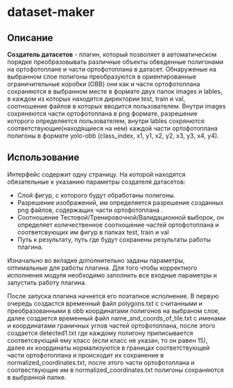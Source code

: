 # dataset-maker

## Описание

**Создатель датасетов** - плагин, который позволяет в автоматическом порядке преобразовывать различные объекты обведенные 
полигонами на ортофотоплане и части ортофотоплана в датасет. Обнаруженые на выбранном слое полигоны преобразуются в 
ориентированные ограничительные коробки (OBB) они как и части ортофотоплана сохраняются в выбранном месте в формате двух папок images
и lables, в каждом из которых находятся директории test, train и val, соотношение файлов в которых вводится пользователем. 
Внутри images сохряняются части ортофотоплана в png формате, разрешение которого определяется пользователем, внутри lables
сохрянются соответствующие(находящиеся на нем) каждой части ортофотоплана полигоны в формате yolo-obb (class_index, x1, y1, x2, y2, x3, y3, x4, y4).

## Использование

Интерфейс содержит одну страницу. На которой находятся обязательные к указанию параметры
создателя датасетов:

* Слой фигур, с которого будут обработаны полигоны.
* Разрешение изображений, им определяется разрешение созданных png файлов, содержащих части ортофотоплана .
* Соотношение Тестовой/Тренировочной/Валидационной выборок, он определяет количественное соотношение частей ортофотоплана и соответсвующих им фигур 
в папках test, train и val
* Путь к результату, путь где будут сохранены результаты работы плагина.


Изначально во вкладке дополнительно заданы параметры, оптимальные для работы плагина. Для того чтобы корректного исполнения модуля
необходимо заполнить все входные параметры  и запустить работу плагина.

После запуска плагина начнется его поэтапное исполнение. В первую очередь создастся временный файл polygons.txt с считанными и преобразованными в obb координатами полигонов на выбраном слое, далее создается временный файл name_and_coords_of_tile.txt с именами и координатами граничных углов частей ортофотоплана, после этого создается 
detected1.txt где каждому полигону приписывается соответсвующий ему класс (если класс не указан, то он равен 15), далее их координаты нормализуются в границах соответствующей части ортофотоплана и происходит их сохранение в normalized_coordinates.txt, после этого части ортофотоплана и соотвествующие им в normalized_coordinates.txt полигоны сохраняются в выбранной папке.
